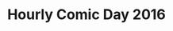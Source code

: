 ---
layout: story
title: Hourly Comic Day 2016
image: /assets/comics/hourlies2016-
imageType: .png
pageNumber: 2
baseurl: /other/hourlies/hourlies2016-
numPages: 4
origin: other/hourlies.html
---